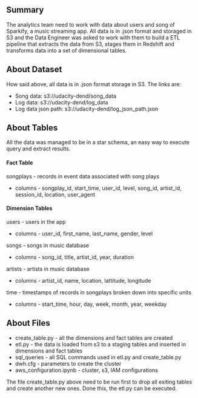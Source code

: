 ## Summary

The analytics team need to work with data about users and song of Sparkify, a music streaming app. 
All data is in .json format and storaged in S3 and the Data Engineer was asked to work with them to build a ETL pipeline that extracts the data from S3, stages them in Redshift and transforms data into a set of dimensional tables.

## About Dataset

How said above, all data is in .json format storage in S3. The links are:

* Song data: s3://udacity-dend/song_data
* Log data: s3://udacity-dend/log_data
* Log data json path: s3://udacity-dend/log_json_path.json

## About Tables

All the data was managed to be in a star schema, an easy way to execute query and extract results.

#### Fact Table

songplays - records in event data associated with song plays

* columns - songplay_id, start_time, user_id, level, song_id, artist_id, session_id, location, user_agent
     
#### Dimension Tables

users - users in the app
 * columns - user_id, first_name, last_name, gender, level
    
songs - songs in music database
 * columns - song_id, title, artist_id, year, duration
    
artists - artists in music database
 * columns - artist_id, name, location, lattitude, longitude
    
time - timestamps of records in songplays broken down into specific units
 * columns - start_time, hour, day, week, month, year, weekday
    
 ## About Files
 
 * create_table.py - all the dimensions and fact tables are created
 * etl.py - the data is loaded from s3 to a staging tables and inserted in dimensions and fact tables
 * sql_queries - all SQL commands used in etl.py and create_table.py
 * dwh.cfg - parameters to create the cluster
 * aws_configuration.ipynb - cluster, s3, IAM configurations
 
  The file create_table.py above need to be run first to drop all exiting tables and create another new ones. Done this, the etl.py can be executed.